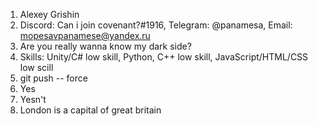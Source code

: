 1. Alexey Grishin
1. Discord: Can i join covenant?#1916, Telegram: @panamesa, Email: mopesavpanamese@yandex.ru 
1. Are you really wanna know my dark side?
1. Skills: Unity/C# low skill, Python, C++ low skill, JavaScript/HTML/CSS low scill  
1. git push -- force
1. Yes
1. Yesn't
1. London is a capital of great britain